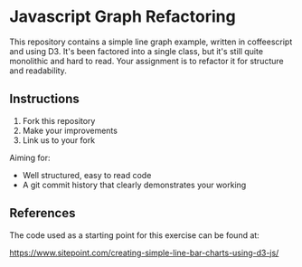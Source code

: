 # Javascript Graph Refactoring

This repository contains a simple line graph example, written in coffeescript and using D3.
It's been factored into a single class, but it's still quite monolithic and hard to read.
Your assignment is to refactor it for structure and readability.

## Instructions

1. Fork this repository
2. Make your improvements
3. Link us to your fork

Aiming for:
- Well structured, easy to read code
- A git commit history that clearly demonstrates your working


## References

The code used as a starting point for this exercise can be found at:

https://www.sitepoint.com/creating-simple-line-bar-charts-using-d3-js/

